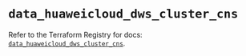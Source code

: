 # `data_huaweicloud_dws_cluster_cns`

Refer to the Terraform Registry for docs: [`data_huaweicloud_dws_cluster_cns`](https://registry.terraform.io/providers/huaweicloud/huaweicloud/1.71.1/docs/data-sources/dws_cluster_cns).
